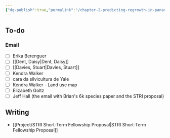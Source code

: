 ```yaml
---
{"dg-publish":true,"permalink":"/chapter-2-predicting-regrowth-in-panama/"}
---
```


## To-do
### Email
- [ ] Erika Berenguer
- [ ] [[Dent, Daisy\|Dent, Daisy]]
- [ ] [[Davies, Stuart\|Davies, Stuart]]
- [ ] Kendra Walker
- [ ] cara da silvicultura de Yale
- [ ] Kendra Walker - Land use map
- [ ] Elizabeth Goltz
- [ ] Jeff Hall (the email with Brian's 6k species paper and the STRI proposal)

## Writing
- [[Project/STRI Short-Term Fellowship Proposal\|STRI Short-Term Fellowship Proposal]]